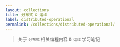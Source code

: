 ```yaml
---
layout: collections
title: 分布式 & 运维
label: distributed-operational
permalink: /collections/distributed-operational/
---
```


<!-- Content for the Spring Boots collection -->

> 关于 `分布式` 相关编程内容 & `运维` 学习笔记
